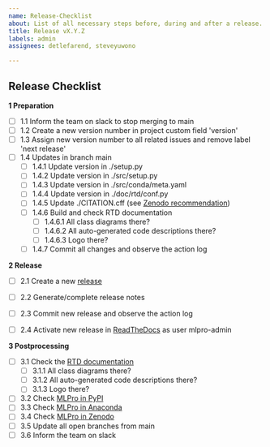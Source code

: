 ```yaml
---
name: Release-Checklist
about: List of all necessary steps before, during and after a release.
title: Release vX.Y.Z
labels: admin
assignees: detlefarend, steveyuwono

---
```


Release Checklist
-------------------

**1 Preparation**
- [ ] 1.1 Inform the team on slack to stop merging to main
- [ ] 1.2 Create a new version number in project custom field 'version'
- [ ] 1.3 Assign new version number to all related issues and remove label 'next release'
- [ ] 1.4 Updates in branch main 
    - [ ] 1.4.1 Update version in ./setup.py
    - [ ] 1.4.2 Update version in ./src/setup.py
    - [ ] 1.4.3 Update version in ./src/conda/meta.yaml
    - [ ] 1.4.4 Update version in ./doc/rtd/conf.py
    - [ ] 1.4.5 Update ./CITATION.cff (see [Zenodo recommendation](https://zenodo.org/account/settings/github/repository/fhswf/MLPro))
    - [ ] 1.4.6 Build and check RTD documentation
        - [ ] 1.4.6.1 All class diagrams there?
        - [ ] 1.4.6.2 All auto-generated code descriptions there?
        - [ ] 1.4.6.3 Logo there?
    - [ ] 1.4.7 Commit all changes and observe the action log

**2 Release**
- [ ] 2.1 Create a new [release](https://github.com/fhswf/MLPro/releases)
- [ ] 2.2 Generate/complete release notes
- [ ] 2.3 Commit new release and observe the action log
- [ ] 2.4 Activate new release in [ReadTheDocs](https://readthedocs.org) as user mlpro-admin


**3 Postprocessing**
- [ ] 3.1 Check the [RTD documentation](https://mlpro.readthedocs.io)
  - [ ] 3.1.1 All class diagrams there?
  - [ ] 3.1.2 All auto-generated code descriptions there?
  - [ ] 3.1.3 Logo there?
- [ ] 3.2 Check [MLPro in PyPI](https://pypi.org/project/mlpro/)
- [ ] 3.3 Check [MLPro in Anaconda](https://anaconda.org/mlpro/mlpro/)
- [ ] 3.4 Check [MLPro in Zenodo](https://zenodo.org/account/settings/github/repository/fhswf/MLPro)
- [ ] 3.5 Update all open branches from main
- [ ] 3.6 Inform the team on slack
